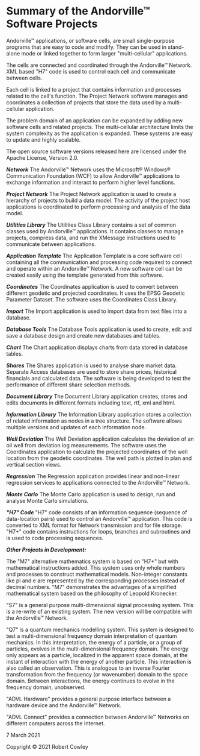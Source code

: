 # Summary of the Andorville™ Software Projects

Andorville™ applications, or software cells, are small single-purpose programs that are easy to code and modify. They can be used in stand-alone mode or linked together to form larger "multi-cellular" applications.

The cells are connected and coordinated through the Andorville™ Network. XML based "H7" code is used to control each cell and communicate between cells.

Each cell is linked to a project that contains information and processes related to the cell's function. The Project Network software manages and coordinates a collection of projects that store the data used by a multi-cellular application.

The problem domain of an application can be expanded by adding new software cells and related projects. The multi-cellular architecture limits the system complexity as the application is expanded. These systems are easy to update and highly scalable.

The open source software versions released here are licensed under the Apache License, Version 2.0.

***Network***
The Andorville™ Network uses the Microsoft® Windows® Communication Foundation (WCF) to allow Andorville™ applications to exchange information and interact to perform higher level functions.

***Project Network***
The Project Network application is used to create a hierarchy of projects to build a data model. The activity of the project host applications is coordinated to perform processing and analysis of the data model.

***Utilities Library***
The Utilities Class Library contains a set of common classes used by Andorville™ applications. It contains classes to manage projects, compress data, and run the XMessage instructions used to communicate between applications.

***Application Template***
The Application Template is a core software cell containing all the communication and  processing code required to connect and operate within an Andorville™ Network. A new software cell can be created easily using the template generated from this software.

***Coordinates***
The Coordinates application is used to convert between different geodetic and projected coordinates. It uses the EPSG Geodetic Parameter Dataset. The software uses the Coordinates Class Library.

***Import***
The Import application is used to import data from text files into a database.

***Database Tools***
The Database Tools application is used to create, edit and save a database design and create new databases and tables.

***Chart***
The Chart application displays charts from data stored in database tables.

***Shares***
The Shares application is used to analyse share market data. Separate Access databases are used to store share prices, historical financials and calculated data. The software is being developed to test the performance of different share selection methods.

***Document Library***
The Document Library application creates, stores and edits documents in different formats including text, rtf, xml and html.

***Information Library***
The Information Library application stores a collection of related information as nodes in a tree structure. The software allows multiple versions and updates of each information node.

***Well Deviation***
The Well Deviation application calculates the deviation of an oil well from deviation log measurements. The software uses the Coordinates application to calculate the projected coordinates of the well location from the geodetic coordinates. The well path is plotted in plan and vertical section views.

***Regression***
The Regression application provides linear and non-linear regression services to applications connected to the Andorville™ Network.

***Monte Carlo***
The Monte Carlo application is used to design, run and analyse Monte Carlo simulations.

***"H7" Code***
"H7" code consists of an information sequence (sequence of data-location pairs) used to control an Andorville™ application. This code is converted to XML format for Network transmission and for file storage. "H7+" code contains instructions for loops, branches and subroutines and is used to code processing sequences.

***Other Projects in Development:***

The "M7" alternative mathematics system is based on "H7+" but with mathematical instructions added. This system uses only whole numbers and processes to construct mathematical models. Non-integer constants like pi and e are represented by the corresponding processes instead of decimal numbers. "M7" demonstrates the advantages of a simplified mathematical system based on the philosophy of Leopold Kronecker.

"S7" is a general purpose multi-dimensional signal processing system. This is a re-write of an existing system. The new version will be compatible with the Andorville™ Network.

"Q7" is a quantum mechanics modelling system. This system is designed to test a multi-dimensional frequency domain interpretation of quantum mechanics. In this interpretation, the energy of a particle, or a group of particles, evolves in the multi-dimensional frequency domain. The energy only appears as a particle, localized in the apparent space domain, at the instant of interaction with the energy of another particle. This interaction is also called an observation. This is analogous to an inverse Fourier transformation from the frequency (or wavenumber) domain to the space domain. Between interactions, the energy continues to evolve in the frequency domain, unobserved.

"ADVL Hardware" provides a general purpose interface between a hardware device and the Andorville™ Network.

"ADVL Connect" provides a connection between Andorville™ Networks on different computers across the Internet.

7 March 2021

Copyright © 2021 Robert Cowley